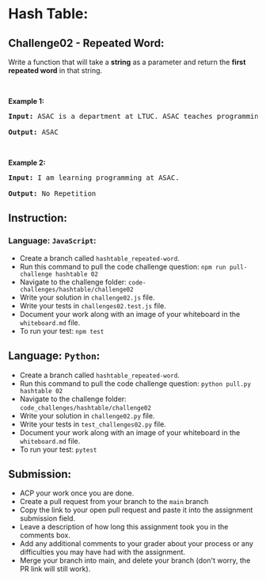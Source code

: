 # Hash Table:

## Challenge02 - Repeated Word:

Write a function that will take a <strong>string</strong> as a parameter and return the <strong>first repeated word</strong> in that string.

<p>&nbsp;</p>
<p><strong>Example 1:</strong></p>

<pre><strong>Input:</strong> ASAC is a department at LTUC. ASAC teaches programming in LTUC.
  
<strong>Output:</strong> ASAC
</pre>

<p>&nbsp;</p>
<p><strong>Example 2:</strong></p>

<pre><strong>Input:</strong> I am learning programming at ASAC.
  
<strong>Output:</strong> No Repetition
</pre>

## Instruction:

### Language: `JavaScript`:

- Create a branch called `hashtable_repeated-word`.
- Run this command to pull the code challenge question: `npm run pull-challenge hashtable 02`
- Navigate to the challenge folder: `code-challenges/hashtable/challenge02`
- Write your solution in `challenge02.js` file.
- Write your tests in `challenges02.test.js` file.
- Document your work along with an image of your whiteboard in the `whiteboard.md` file.
- To run your test: `npm test`

## Language: `Python`:

- Create a branch called `hashtable_repeated-word`.
- Run this command to pull the code challenge question: `python pull.py hashtable 02`
- Navigate to the challenge folder: `code_challenges/hashtable/challenge02`
- Write your solution in `challenge02.py` file.
- Write your tests in `test_challenges02.py` file.
- Document your work along with an image of your whiteboard in the `whiteboard.md` file.
- To run your test: `pytest`

## Submission:

- ACP your work once you are done.
- Create a pull request from your branch to the `main` branch
- Copy the link to your open pull request and paste it into the assignment submission field.
- Leave a description of how long this assignment took you in the comments box.
- Add any additional comments to your grader about your process or any difficulties you may have had with the assignment.
- Merge your branch into main, and delete your branch (don't worry, the PR link will still work).
